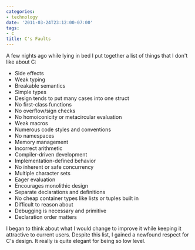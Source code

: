```yaml
---
categories:
- technology
date: '2011-03-24T23:12:00-07:00'
tags:
- c
title: C's Faults
---
```


A few nights ago while lying in bed I put together a list of things that I don't like about C:

- Side effects
- Weak typing
- Breakable semantics
- Simple types
- Design tends to put many cases into one struct
- No first-class functions
- No overflow/sign checks
- No homoiconicity or metacircular evaluation
- Weak macros
- Numerous code styles and conventions
- No namespaces
- Memory management
- Incorrect arithmetic
- Compiler-driven development
- Implementation-defined behavior
- No inherent or safe concurrency
- Multiple character sets
- Eager evaluation
- Encourages monolithic design
- Separate declarations and definitions
- No cheap container types like lists or tuples built in
- Difficult to reason about
- Debugging is necessary and primitive
- Declaration order matters

I began to think about what I would change to improve it while keeping it attractive to current users. Despite this list, I gained a newfound respect for C's design. It really is quite elegant for being so low level.
